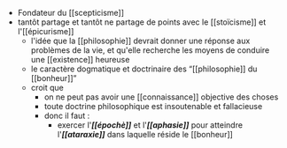 - Fondateur du [[scepticisme]]
- tantôt partage et tantôt ne partage de points avec le [[stoïcisme]] et l'[[épicurisme]]
    - l'idée que la [[philosophie]] devrait donner une réponse aux problèmes de la vie, et qu'elle recherche les moyens de conduire une [[existence]] heureuse
    - le caractère dogmatique et doctrinaire des “[[philosophie]] du [[bonheur]]”
  - croit que
    - on ne peut pas avoir une [[connaissance]] objective des choses
    - toute doctrine philosophique est insoutenable et fallacieuse
    - donc il faut :
      - exercer l'***[[épochè]]*** et l'***[[aphasie]]*** pour atteindre l'***[[ataraxie]]*** dans laquelle réside le [[bonheur]]
